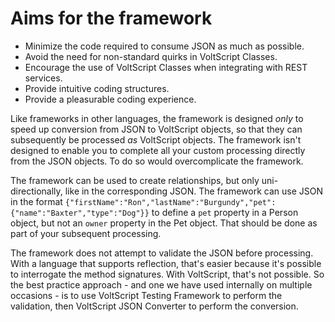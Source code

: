# Aims for the framework

- Minimize the code required to consume JSON as much as possible.
- Avoid the need for non-standard quirks in VoltScript Classes.
- Encourage the use of VoltScript Classes when integrating with REST services.
- Provide intuitive coding structures.
- Provide a pleasurable coding experience.

Like frameworks in other languages, the framework is designed _only_ to speed up conversion from JSON to VoltScript objects, so that they can subsequently be processed _as_ VoltScript objects. The framework isn't designed to enable you to complete all your custom processing directly from the JSON objects. To do so would overcomplicate the framework.

The framework can be used to create relationships, but only uni-directionally, like in the corresponding JSON. The framework can use JSON in the format `{"firstName":"Ron","lastName":"Burgundy","pet": {"name":"Baxter","type":"Dog"}}` to define a `pet` property in a Person object, but not an `owner` property in the Pet object. That should be done as part of your subsequent processing.

The framework does not attempt to validate the JSON before processing. With a language that supports reflection, that's easier because it's possible to interrogate the method signatures. With VoltScript, that's not possible. So the best practice approach - and one we have used internally on multiple occasions - is to use VoltScript Testing Framework to perform the validation, then VoltScript JSON Converter to perform the conversion.